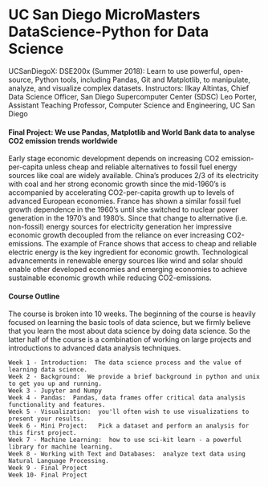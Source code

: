 # UC San Diego MicroMasters DataScience-Python for Data Science
UCSanDiegoX: DSE200x (Summer 2018): Learn to use powerful, open-source, Python tools, including Pandas, Git and Matplotlib, to manipulate, analyze, and visualize complex datasets. Instructors: Ilkay Altintas, Chief Data Science Officer, San Diego Supercomputer Center (SDSC) Leo Porter, Assistant Teaching Professor, Computer Science and Engineering, UC San Diego

#### Final Project: We use Pandas, Matplotlib and World Bank data to analyse CO2 emission trends worldwide ####

Early stage economic development depends on increasing CO2 emission-per-capita unless cheap and reliable alternatives to
fossil fuel energy sources like coal are widely available. China’s produces 2/3 of its electricity with coal and her strong
economic growth since the mid-1960’s is accompanied by accelerating CO2-per-capita growth up to levels of advanced European
economies. France has shown a similar fossil fuel growth dependence in the 1960’s until she switched to nuclear power generation in
the 1970’s and 1980’s. Since that change to alternative (i.e. non-fossil) energy sources for electricity generation her impressive
economic growth decoupled from the reliance on ever increasing CO2-emissions. The example of France shows that access to cheap and
reliable electric energy is the key ingredient for economic growth. Technological advancements in renewable energy sources like
wind and solar should enable other developed economies and emerging economies to achieve sustainable economic growth while reducing
CO2-emissions. 

#### Course Outline ####

The course is broken into 10 weeks.  The beginning of the course is heavily focused on learning the basic tools of data science, but we firmly believe that you learn the most about data science by doing data science.  So the latter half of the course is a combination of working on large projects and introductions to advanced data analysis techniques.

    Week 1 - Introduction:  The data science process and the value of learning data science.
    Week 2 - Background:  We provide a brief background in python and unix to get you up and running.  
    Week 3 - Jupyter and Numpy  
    Week 4 - Pandas:  Pandas, data frames offer critical data analysis functionality and features.
    Week 5 - Visualization:  you'll often wish to use visualizations to present your results.
    Week 6 - Mini Project:   Pick a dataset and perform an analysis for this first project.
    Week 7 - Machine Learning:  how to use sci-kit learn - a powerful library for machine learning.
    Week 8 - Working with Text and Databases:  analyze text data using Natural Language Processing.
    Week 9 - Final Project
    Week 10- Final Project  
